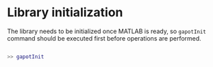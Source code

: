 # Library initialization 

The library needs to be initialized once MATLAB is ready, so `gapotInit` command should be executed first before operations are performed.

```matlab

>> gapotInit

````
